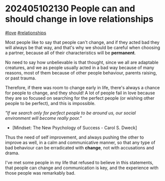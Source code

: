 # 202405102130 People can and should change in love relationships

[#love]() [#relationships]()

Most people like to say that people can't change, and if they acted bad they will always be that way, and that's why we
should be careful when choosing a partner, because all of their characteristics will be **permanent**.

No need to say how unbelievable is that thought, since we all are adaptable creatures, and we as people usually acted
in a bad way because of many reasons, most of them because of other people behaviour, parents raising, or past trauma.

Therefore, if there was room to change early in life, there's always a chance for people to change, and they should! A
lot of people fail in love because they are so focused on searching for the perfect people (or wishing other people to
be perfect), and this is impossible.

_"If we search only for perfect people to be around us, our social environment will become really poor."_

- [Mindset: The New Psychology of Success - Carol S. Dweck]

Thus the need of self improvement, and always pushing the other to improve as well, in a calm and communicative manner,
so that any type of bad behaviour can be erradicated with **change**, not with accusations and drama.

I've met some people in my life that refused to believe in this statements, that people can change and communication is
key, and the experience with those people was remarkably bad.
